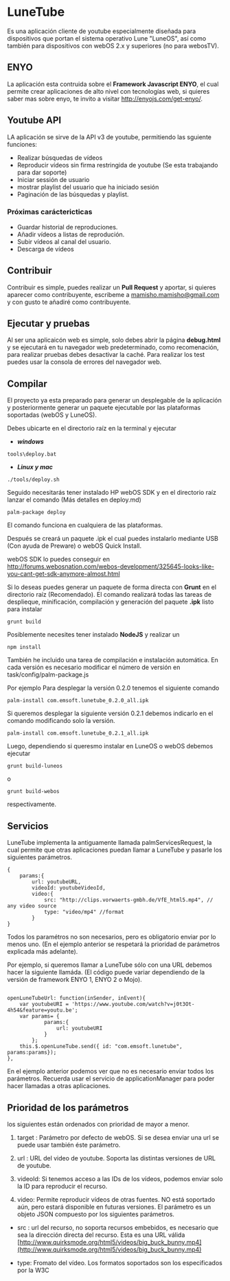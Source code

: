 # LuneTube

Es una aplicación cliente de youtube especialmente diseñada para dispositivos que
portan el sistema operativo Lune "LuneOS", así como también para dispositivos con
webOS 2.x y superiores (no para webosTV).

## ENYO
La aplicación esta contruida sobre el __Framework Javascript ENYO__, el cual permite
crear aplicaciones de alto nivel con tecnologías web, si quieres saber mas sobre enyo,
te invito a visitar http://enyojs.com/get-enyo/.

## Youtube API
LA aplicación se sirve de la API v3 de youtube, permitiendo las sguiente funciones:
* Realizar búsquedas de vídeos
* Reproducir vídeos sin firma restringida de youtube (Se esta trabajando para dar soporte)
* Iniciar sessión de usuario
* mostrar playlist del usuario que ha iniciado sesión
* Paginación de las búsquedas y playlist.

### Próximas caráctericticas
* Guardar historial de reproduciones.
* Añadir vídeos a listas de reprodución.
* Subir vídeos al canal del usuario.
* Descarga de vídeos

## Contribuir
Contribuir es simple, puedes realizar un __Pull Request__ y aportar, si quieres
aparecer como contribuyente, escribeme a mamisho.mamisho@gmail.com y con gusto te añadiré
como contribuyente.

## Ejecutar y pruebas
Al ser una aplicaicón web es simple, solo debes abrir la página __debug.html__ y se
ejecutará en tu navegador web predeterminado, como recomenación, para realizar pruebas 
debes desactivar la caché. Para realizar los test puedes usar la consola de errores
del navegador web.

## Compilar
El proyecto ya esta preparado para generar un desplegable de la aplicación y posteriormente
generar un paquete ejecutable por las plataformas soportadas (webOS y LuneOS).

Debes ubicarte en el directorio raíz en la terminal y ejecutar
* ___windows___
```
tools\deploy.bat
```
* ___Linux y mac___
```
./tools/deploy.sh 
```

Seguido necesitarás tener instalado HP webOS SDK y en el directorio raíz lanzar el comando (Más detalles en deploy.md)
```
palm-package deploy
```
El comando funciona en cualquiera de las plataformas.

Después se creará un paquete .ipk el cual puedes instalarlo mediante USB (Con ayuda de Preware)
 o webOS Quick Install.

webOS SDK lo puedes conseguir en http://forums.webosnation.com/webos-development/325645-looks-like-you-cant-get-sdk-anymore-almost.html

Si lo deseas puedes generar un paquete de forma directa con __Grunt__ en el directorio raíz (Recomendado). El comando realizará todas las tareas de desplieque, minificación, compilación y generación del paquete __.ipk__ listo para instalar
```
grunt build
```
Posiblemente necesites tener instalado __NodeJS__ y realizar un
```
npm install
```
También he incluido una tarea de compilación e instalación automática. En cada versión es necesario modificar el número de versión en task/config/palm-package.js

Por ejemplo
Para desplegar la versión 0.2.0 tenemos el siguiente comando
```
palm-install com.emsoft.lunetube_0.2.0_all.ipk
```
Si queremos desplegar la siguiente versión 0.2.1 debemos indicarlo en el comando modificando solo la versión.

```
palm-install com.emsoft.lunetube_0.2.1_all.ipk
```
Luego, dependiendo si queresmo instalar en LuneOS o webOS debemos ejecutar
```
grunt build-luneos
```
o
```
grunt build-webos
```
respectivamente.

## Servicios
LuneTube implementa la antiguamente llamada palmServicesRequest, la cual permite que otras aplicaciones puedan llamar a LuneTube y pasarle los siguientes parámetros.

```
{
	params:{
		url: youtubeURL,
		videoId: youtubeVideoId,
		video:{
			src: "http://clips.vorwaerts-gmbh.de/VfE_html5.mp4", // any video source
			type: "video/mp4" //format
		}
}
```
Todos los paramétros no son necesarios, pero es obligatorio enviar por lo menos uno. (En el ejemplo anterior se respetará la prioridad de parámetros explicada más adelante).

Por ejemplo, si queremos llamar a LuneTube sólo con una URL debemos hacer la siguiente llamáda. (El código puede variar dependiendo de la versión de framework ENYO 1, ENYO 2 o Mojo).

```

openLuneTubeUrl: function(inSender, inEvent){
	var youtubeURI = 'https://www.youtube.com/watch?v=j0t3Ot-4h54&feature=youtu.be';
	var params= {
			params:{
				url: youtubeURI
			}
		};
	this.$.openLuneTube.send({ id: "com.emsoft.lunetube", params:params});
},
```
En el ejemplo anterior podemos ver que no es necesario enviar todos los parámetros.
Recuerda usar el servicio de applicationManager para poder hacer llamadas a otras aplicaciones.

## Prioridad de los parámetros
los siguientes están ordenados con prioridad de mayor a menor.

1. target : Parámetro por defecto de webOS. Si se desea enviar una url se puede usar también éste parámetro.

2. url : URL del video de youtube. Soporta las distintas versiones de URL de youtube.

3. videoId: Si tenemos acceso a las IDs de los vídeos, podemos enviar solo la ID para reproducir el recurso.

4. video: Permite reproducir vídeos de otras fuentes. NO está soportado aún, pero estará disponible en futuras versiones. El parámetro es un objeto JSON compuesto por los siguientes parámetros.

  * src : url del recurso, no soporta recursos embebidos, es necesario que sea la dirección directa del recurso. Esta es una URL válida [http://www.quirksmode.org/html5/videos/big_buck_bunny.mp4](http://www.quirksmode.org/html5/videos/big_buck_bunny.mp4)


  * type: Fromato del vídeo. Los formatos soportados son los especificados por la W3C
